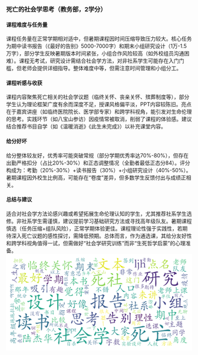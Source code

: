### 死亡的社会学思考（教务部，2学分）

#### 课程难度与任务量  
课程任务量在正常学期相对适中，但暑期课程因时间压缩导致压力较大。核心任务为期中读书报告（《最好的告别》5000-7000字）和期末小组研究设计（1万-1.5万字），部分学生反映暑期版本时间紧张，小组合作风险较高（如外校组员沟通困难）。课程无考试，研究设计需结合社会学方法，对非社系学生可能存在入门门槛，但老师会提供详细指导。整体难度中等，但需注意时间管理和小组分工。

#### 课程听感与收获  
课程内容聚焦死亡相关的社会学议题（临终关怀、丧亲关怀、殡葬制度等），部分学生认为理论框架广度有余而深度不足，授课风格偏平淡，PPT内容较陈旧。亮点在于嘉宾讲座（如临终医院院长、医学部专家）和跨学科视角，能引发对生命伦理的思考。实践环节（如八宝山参访）因疫情常被取消，削弱了课程的体验感。建议结合推荐书目自学（如《温暖消逝》《此生未完成》）以补充课堂内容。

#### 给分好坏  
给分整体较友好，优秀率可能突破常规（部分学期优秀率达70%-80%），但存在出勤严格扣分（占比20%-30%）和正态调整情况（全勤者最低正态分84）。评分构成为：考勤（20%-30%）+读书报告（30%）+小组研究设计（40%-50%）。暑期课程因外校生比例高，可能存在“卷度”差异，但多数学生反馈付出与成绩正相关。

#### 总结与建议  
适合对社会学方法论感兴趣或希望拓展生命伦理认知的学生，尤其推荐社系学生选修。非社系学生需谨慎，建议提前学习基础研究方法或寻找高年级队友。暑期课程慎选（任务压缩+组队风险），正常学期体验更佳。课程理论性强于实践性，若期待深入死亡议题的感性探讨，需降低预期。总体而言，作为通选课，其给分友好性和跨学科视角值得一试，但需做好“社会学研究训练”而非“生死哲学启蒙”的心理准备。
![wordcloud](wordcloud.png)